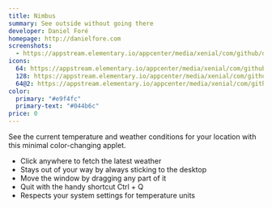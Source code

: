 ```yaml
---
title: Nimbus
summary: See outside without going there
developer: Daniel Foré
homepage: http://danielfore.com
screenshots:
  - https://appstream.elementary.io/appcenter/media/xenial/com/github/danrabbit.nimbus.desktop/2BDD9962045D455350B16207C3318335/screenshots/image-1_orig.png
icons:
  64: https://appstream.elementary.io/appcenter/media/xenial/com/github/danrabbit.nimbus.desktop/2BDD9962045D455350B16207C3318335/icons/64x64/com.github.danrabbit.nimbus_com.github.danrabbit.nimbus.png
  128: https://appstream.elementary.io/appcenter/media/xenial/com/github/danrabbit.nimbus.desktop/2BDD9962045D455350B16207C3318335/icons/128x128/com.github.danrabbit.nimbus_com.github.danrabbit.nimbus.png
  64@2: https://appstream.elementary.io/appcenter/media/xenial/com/github/danrabbit.nimbus.desktop/2BDD9962045D455350B16207C3318335/icons/64x64@2/com.github.danrabbit.nimbus_com.github.danrabbit.nimbus.png
color:
  primary: "#e9f4fc"
  primary-text: "#044b6c"
price: 0
---
```


<p>See the current temperature and weather conditions for your location with this minimal color-changing applet.</p>
<ul>
  <li>Click anywhere to fetch the latest weather</li>
  <li>Stays out of your way by always sticking to the desktop</li>
  <li>Move the window by dragging any part of it</li>
  <li>Quit with the handy shortcut Ctrl + Q</li>
  <li>Respects your system settings for temperature units</li>
</ul>